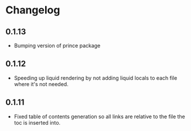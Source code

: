 # Changelog

## 0.1.13

- Bumping version of prince package

## 0.1.12

- Speeding up liquid rendering by not adding liquid locals to each file where it's not needed.

## 0.1.11

- Fixed table of contents generation so all links are relative to the file the toc is inserted into.
